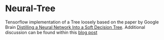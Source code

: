 # Neural-Tree
Tensorflow implementation of a Tree loosely based on the paper by Google Brain [Distilling a Neural Network Into a Soft Decision Tree](https://arxiv.org/abs/1711.09784).
Additional discussion can be found within this [blog post](https://medium.com/bigdatarepublic/building-a-decision-tree-in-tensorflow-742438cb483e)
